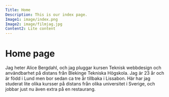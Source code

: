 ```yaml
---
Title: Home
Description: This is our index page.
Image1: image/index.png
Image2: image/filmjag.jpg
Content2: Lite content
---
```


<div class="left-box text-box box1">
<h1>Home page</h1>
Jag heter Alice Bergdahl, och jag pluggar kursen Teknisk webbdesign och användbarhet på distans från Blekinge Tekniska Högskola. Jag är 23 år och är född i Lund men bor sedan ca tre år tillbaka i Lissabon. Här har jag studerat lite olika kursser på distans från olika universitet i Sverige, och jobbar just nu även extra på en restaurang. 
</div>
